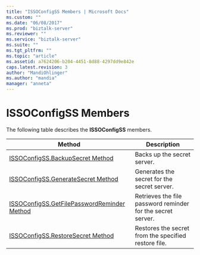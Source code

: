 ```yaml
---
title: "ISSOConfigSS Members | Microsoft Docs"
ms.custom: ""
ms.date: "06/08/2017"
ms.prod: "biztalk-server"
ms.reviewer: ""
ms.service: "biztalk-server"
ms.suite: ""
ms.tgt_pltfrm: ""
ms.topic: "article"
ms.assetid: a7624206-b204-4451-8d88-4297dd9e842e
caps.latest.revision: 3
author: "MandiOhlinger"
ms.author: "mandia"
manager: "anneta"
---
```

# ISSOConfigSS Members
The following table describes the **ISSOConfigSS** members.  
  
|Method|Description|  
|------------|-----------------|  
|[ISSOConfigSS.BackupSecret Method](../core/issoconfigss-backupsecret-method.md)|Backs up the secret server.|  
|[ISSOConfigSS.GenerateSecret Method](../core/issoconfigss-generatesecret-method.md)|Generates the secret for the secret server.|  
|[ISSOConfigSS.GetFilePasswordReminder Method](../core/issoconfigss-getfilepasswordreminder-method.md)|Retrieves the file password reminder for the secret server.|  
|[ISSOConfigSS.RestoreSecret Method](../core/issoconfigss-restoresecret-method.md)|Restores the secret from the specified restore file.|